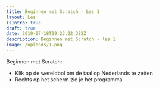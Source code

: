 ```yaml
---
title: Beginnen met Scratch - Les 1
layout: Les
isIntro: true
draft: true
date: 2019-07-18T09:23:22.382Z
description: Beginnen met Scratch - les 1
image: /uploads/1.png
---
```

Beginnen met Scratch:

* Klik op de wereldbol om de taal op Nederlands te zetten
* Rechts op het scherm zie je het programma
